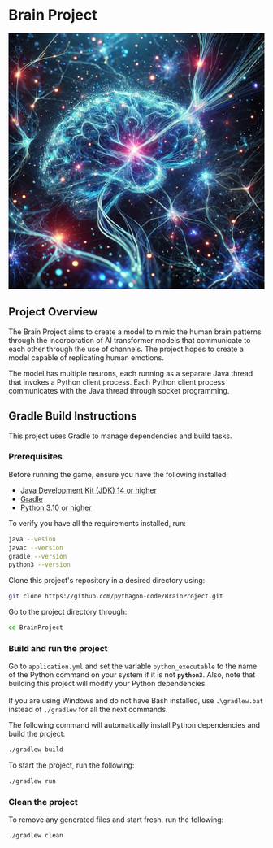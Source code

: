 # Brain Project

![Space Invaders Gameplay](media/cosmic-brain-image.jpg)

## Project Overview

The Brain Project aims to create a model to mimic the human brain patterns through the incorporation of AI transformer models that communicate to each other through the use of channels. The project hopes to create a model capable of replicating human emotions.

The model has multiple neurons, each running as a separate Java thread that invokes a Python client process. Each Python client process communicates with the Java thread through socket programming.

## Gradle Build Instructions

This project uses Gradle to manage dependencies and build tasks.

### Prerequisites

Before running the game, ensure you have the following installed:
- [Java Development Kit (JDK) 14 or higher](https://www.oracle.com/java/technologies/javase-downloads.html)
- [Gradle](https://gradle.org/install/)
- [Python 3.10 or higher](https://www.python.org/downloads/)

To verify you have all the requirements installed, run:
```bash
java --vesion
javac --version
gradle --version
python3 --version
```

Clone this project's repository in a desired directory using:
```bash
git clone https://github.com/pythagon-code/BrainProject.git
```

Go to the project directory through:
```bash
cd BrainProject
```

### Build and run the project

Go to `application.yml` and set the variable `python_executable` to the name of the Python command on your system if it is not **`python3`**. Also, note that building this project will modify your Python dependencies.\
\
If you are using Windows and do not have Bash installed, use `.\gradlew.bat` instead of `./gradlew` for all the next commands.

The following command will automatically install Python dependencies and build the project:
```bash
./gradlew build
```

To start the project, run the following:
```bash
./gradlew run
```

### Clean the project

To remove any generated files and start fresh, run the following:
```bash
./gradlew clean
```